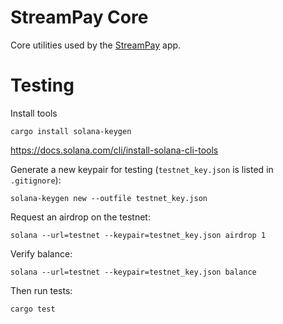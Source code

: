 # StreamPay Core

Core utilities used by the [StreamPay](https://streampayment.app) app.

# Testing

Install tools
```
cargo install solana-keygen
```
https://docs.solana.com/cli/install-solana-cli-tools

Generate a new keypair for testing (`testnet_key.json` is listed in `.gitignore`):

```
solana-keygen new --outfile testnet_key.json
```

Request an airdrop on the testnet:

```
solana --url=testnet --keypair=testnet_key.json airdrop 1
```

Verify balance:

```
solana --url=testnet --keypair=testnet_key.json balance
```

Then run tests:

```
cargo test
```
